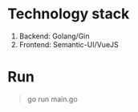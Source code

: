 # Technology stack
  1. Backend: Golang/Gin
  2. Frontend: Semantic-UI/VueJS
# Run
> go run main.go
